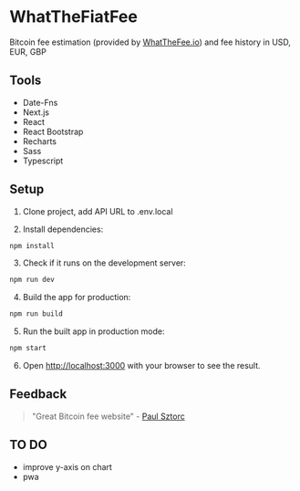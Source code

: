 # WhatTheFiatFee

Bitcoin fee estimation (provided by [WhatTheFee.io](https://whatthefee.io/)) and fee history in USD, EUR, GBP

## Tools
- Date-Fns
- Next.js
- React
- React Bootstrap
- Recharts
- Sass
- Typescript

## Setup

1. Clone project, add API URL to .env.local

2. Install dependencies:
```bash
npm install
```

3. Check if it runs on the development server:
```bash
npm run dev
```

4. Build the app for production:
```bash
npm run build
```

5. Run the built app in production mode:
```bash
npm start
```

6. Open [http://localhost:3000](http://localhost:3000) with your browser to see the result.

## Feedback
> "Great Bitcoin fee website" - [Paul Sztorc](https://twitter.com/Truthcoin/status/1368965437275389953)

## TO DO
- improve y-axis on chart
- pwa
